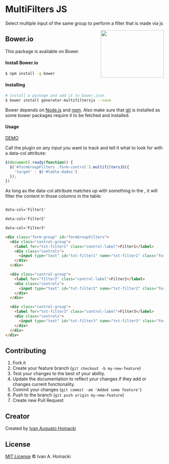 MultiFilters JS
=========

Select multiple input of the same group to perform a filter that is made via js

<img align="right" height="150" width="200" src="http://bower.io/img/bower-logo.png">

## Bower.io

This package is available on Bower.

#### Install Bower.io

```sh
$ npm install -g bower
```

#### Installing

```sh
# install a package and add it to bower.json
$ bower install generator-multifiltersjs --save
```

Bower depends on [Node.js](http://nodejs.org/) and [npm](http://npmjs.org/). Also make sure that [git](http://git-scm.com/) is installed as some bower
packages require it to be fetched and installed.

#### Usage

[DEMO](http://ivanhoinacki.github.io/generator-multifiltersjs/)

Call the plugin on any input you want to track and tell it what to look for with a data-col attribute:

```js
$(document).ready(function() {
  $('#formGroupFilters .form-control').multifiltersJS({
    'target' : $('#table-dados')
  });
})
```
As long as the data-col attribute matches up with something in the <thead>, it will filter the content in those columns in the table:

```html

data-col='Filter1'

data-col='Filter2'

data-col='Filter3'

```

```html
<div class="form-group" id="formGroupFilters">
  <div class="control-group">
    <label for="txt-filter1" class="control-label">Filter1</label>
    <div class="controls">
      <input type="text" id="txt-filter1" name="txt-filter1" class="form-control" data-col='Filter1'>
    </div>
  </div>

  <div class="control-group">
    <label for="filter2" class="control-label">Filter2</label>
    <div class="controls">
      <input type="text" id="txt-filter2" name="txt-filter2" class="form-control" data-col='Filter2'>
    </div>
  </div>

  <div class="control-group">
    <label for="txt-filter3" class="control-label">Filter3</label>
    <div class="controls">
      <input type="text" id="txt-filter3" name="txt-filter3" class="form-control" data-col='Filter3'>
    </div>
  </div>
</div>
```

## Contributing

1. Fork it
2. Create your feature branch (`git checkout -b my-new-feature`)
3. Test your changes to the best of your ability.
4. Update the documentation to reflect your changes if they add or changes current functionality.
5. Commit your changes (`git commit -am 'Added some feature'`)
6. Push to the branch (`git push origin my-new-feature`)
7. Create new Pull Request

## Creator

Created by [Ivan Augusto Hoinacki](http://ivanhoinacki.com)

## License

[MIT License](http://ivanhoinacki.mit-license.org/) © Ivan A. Hoinacki
